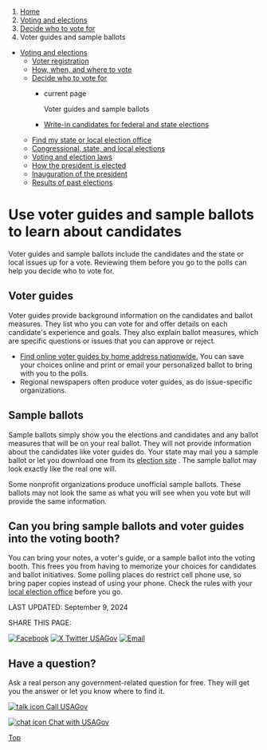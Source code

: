 1. [Home](/)
2. [Voting and elections](/voting-and-elections)
3. [Decide who to vote for](/voter-research)
4. Voter guides and sample ballots

* [Voting and elections](/voting-and-elections)
  + [Voter registration](/voter-registration)
  + [How, when, and where to vote](/how-to-vote)
  + [Decide who to vote for](/voter-research)
    - current page

      Voter guides and sample ballots
    - [Write-in candidates for federal and state elections](/write-in-candidates)
  + [Find my state or local election office](/state-election-office)
  + [Congressional, state, and local elections](/midterm-state-and-local-elections)
  + [Voting and election laws](/voting-laws)
  + [How the president is elected](/election)
  + [Inauguration of the president](/inauguration)
  + [Results of past elections](/election-results)

Use voter guides and sample ballots to learn about candidates
=============================================================

Voter guides and sample ballots include the candidates and the state or local issues up for a vote. Reviewing them before you go to the polls can help you decide who to vote for.

**Voter guides**
----------------

Voter guides provide background information on the candidates and ballot measures. They list who you can vote for and offer details on each candidate's experience and goals. They also explain ballot measures, which are specific questions or issues that you can approve or reject.

* [Find online voter guides by home address nationwide.](https://www.ballotready.org/)
  You can save your choices online and print or email your personalized ballot to bring with you to the polls.
* Regional newspapers often produce voter guides, as do issue-specific organizations.

**Sample ballots**
------------------

Sample ballots simply show you the elections and candidates and any ballot measures that will be on your real ballot. They will not provide information about the candidates like voter guides do. Your state may mail you a sample ballot or let you download one from its
[election site](/state-election-office)
. The sample ballot may look exactly like the real one will.

Some nonprofit organizations produce unofficial sample ballots. These ballots may not look the same as what you will see when you vote but will provide the same information.

**Can you bring sample ballots and voter guides into the voting booth?**
------------------------------------------------------------------------

You can bring your notes, a voter's guide, or a sample ballot into the voting booth. This frees you from having to memorize your choices for candidates and ballot initiatives. Some polling places do restrict cell phone use, so bring paper copies instead of using your phone. Check the rules with your
[local election office](https://www.usvotefoundation.org/election-offices)
before you go.

LAST UPDATED:
September 9, 2024

SHARE THIS PAGE:

[![Facebook](/themes/custom/usagov/images/social-media-icons/Facebook_Icon.svg)](https://www.facebook.com/sharer/sharer.php?u=https://www.usa.gov/who-you-can-vote-for&v=3)
[![X Twitter USAGov](/themes/custom/usagov/images/social-media-icons/X_Twitter_Icon.svg?version=2)](https://twitter.com/intent/tweet?source=webclient&text=https://www.usa.gov/who-you-can-vote-for)
[![Email](/themes/custom/usagov/images/social-media-icons/Email_Icon.svg?version=2)](mailto:?subject=https://www.usa.gov/who-you-can-vote-for)

Have a question?
----------------

Ask a real person any government-related question for free. They will get you the answer or let you know where to find it.

[![talk icon](/themes/custom/usagov/images/ICONS_talk.png)
Call USAGov](/phone)

[![chat icon](/themes/custom/usagov/images/ICONS_chat.png)
Chat with USAGov](/chat)

[Top](#main-content)